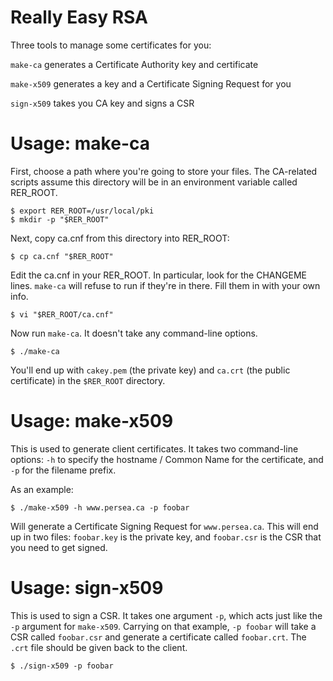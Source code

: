 
# Really Easy RSA

Three tools to manage some certificates for you:

`make-ca` generates a Certificate Authority key and certificate

`make-x509` generates a key and a Certificate Signing Request for you

`sign-x509` takes you CA key and signs a CSR

# Usage: make-ca

First, choose a path where you're going to store your files. The
CA-related scripts assume this directory will be in an environment
variable called RER_ROOT.

```
$ export RER_ROOT=/usr/local/pki
$ mkdir -p "$RER_ROOT"
```

Next, copy ca.cnf from this directory into RER_ROOT:

```
$ cp ca.cnf "$RER_ROOT"
```

Edit the ca.cnf in your RER_ROOT. In particular, look for the CHANGEME
lines. `make-ca` will refuse to run if they're in there. Fill them in
with your own info. 

```
$ vi "$RER_ROOT/ca.cnf"
```

Now run `make-ca`. It doesn't take any command-line options.

```
$ ./make-ca
```

You'll end up with `cakey.pem` (the private key) and `ca.crt` (the
public certificate) in the `$RER_ROOT` directory.

# Usage: make-x509

This is used to generate client certificates. It takes two
command-line options: `-h` to specify the hostname / Common Name for
the certificate, and `-p` for the filename prefix.

As an example:

```
$ ./make-x509 -h www.persea.ca -p foobar
```

Will generate a Certificate Signing Request for `www.persea.ca`. This
will end up in two files: `foobar.key` is the private key, and
`foobar.csr` is the CSR that you need to get signed.

# Usage: sign-x509

This is used to sign a CSR. It takes one argument `-p`, which acts
just like the `-p` argument for `make-x509`. Carrying on that example,
`-p foobar` will take a CSR called `foobar.csr` and generate a
certificate called `foobar.crt`. The `.crt` file should be given back
to the client.

```
$ ./sign-x509 -p foobar
```

